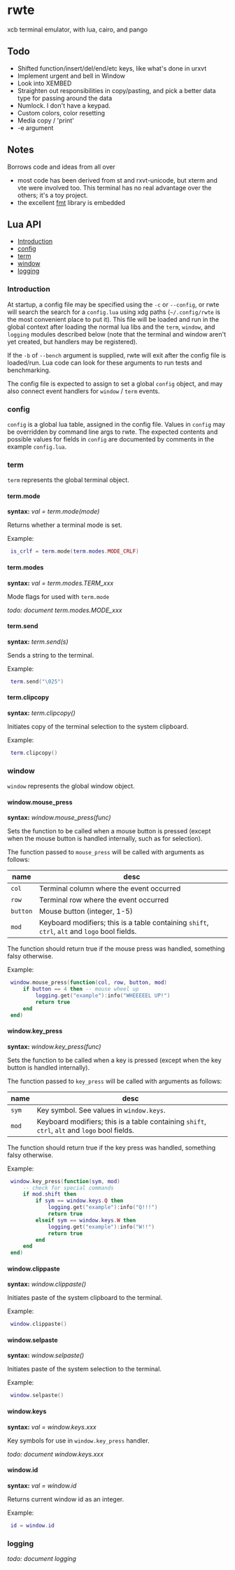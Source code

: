 # rwte

xcb terminal emulator, with lua, cairo, and pango

## Todo

* Shifted function/insert/del/end/etc keys, like what's done in urxvt
* Implement urgent and bell in Window
* Look into XEMBED
* Straighten out responsibilities in copy/pasting, and pick a better
  data type for passing around the data
* Numlock. I don't have a keypad.
* Custom colors, color resetting
* Media copy / 'print'
* -e argument

## Notes

Borrows code and ideas from all over
* most code has been derived from st and rxvt-unicode, but xterm and vte
  were involved too. This terminal has no real advantage over the others;
  it's a toy project.
* the excellent [fmt](https://github.com/fmtlib/fmt) library is embedded

## Lua API

* [Introduction](#introduction)
* [config](#config)
* [term](#term)
* [window](#window)
* [logging](#logging)

### Introduction

At startup, a config file may be specified using the `-c` or `--config`, or rwte
will search the search for a `config.lua` using xdg paths (`~/.config/rwte` is
the most convenient place to put it). This file will be loaded and run in the
global context after loading the normal lua libs and the `term`, `window`, and
`logging` modules described below (note that the terminal and window aren't yet
created, but handlers may be registered).

If the `-b` of `--bench` argument is supplied, rwte will exit after the config
file is loaded/run. Lua code can look for these arguments to run tests and
benchmarking.

The config file is expected to assign to set a global `config` object, and may
also connect event handlers for `window` / `term` events.

### config

`config` is a global lua table, assigned in the config file. Values in `config`
may be overridden by command line args to rwte. The expected contents and
possible values for fields in `config` are documented by comments in the example
`config.lua`.

### term

`term` represents the global terminal object.

#### term.mode

**syntax:** *val = term.mode(mode)*

Returns whether a terminal mode is set.

Example:
```lua
 is_crlf = term.mode(term.modes.MODE_CRLF)
```

#### term.modes

**syntax:** *val = term.modes.TERM_xxx*

Mode flags for used with `term.mode`

*todo: document term.modes.MODE_xxx*

#### term.send

**syntax:** *term.send(s)*

Sends a string to the terminal.

Example:
```lua
 term.send("\025")
```

#### term.clipcopy

**syntax:** *term.clipcopy()*

Initiates copy of the terminal selection to the system clipboard.

Example:
```lua
 term.clipcopy()
```

### window

`window` represents the global window object.

#### window.mouse_press

**syntax:** *window.mouse_press(func)*

Sets the function to be called when a mouse button is pressed (except
when the mouse button is handled internally, such as for selection).

The function passed to `mouse_press` will be called with arguments as follows:

| name     | desc |
| -------- | ---- |
| `col`    | Terminal column where the event occurred |
| `row`    | Terminal row where the event occurred |
| `button` | Mouse button (integer, 1-5) |
| `mod`    | Keyboard modifiers; this is a table containing `shift`, `ctrl`, `alt` and `logo` bool fields. |

The function should return true if the mouse press was handled, something
falsy otherwise.

Example:
```lua
 window.mouse_press(function(col, row, button, mod)
     if button == 4 then -- mouse wheel up
         logging.get("example"):info("WHEEEEEL UP!")
         return true
     end
 end)
```

#### window.key_press

**syntax:** *window.key_press(func)*

Sets the function to be called when a key is pressed (except when the key
button is handled internally).

The function passed to `key_press` will be called with arguments as follows:

| name  | desc |
| ----- | ---- |
| `sym` | Key symbol. See values in `window.keys`. |
| `mod` | Keyboard modifiers; this is a table containing `shift`, `ctrl`, `alt` and `logo` bool fields. |

The function should return true if the key press was handled, something
falsy otherwise.

Example:
```lua
 window.key_press(function(sym, mod)
     -- check for special commands
     if mod.shift then
         if sym == window.keys.Q then
             logging.get("example"):info("Q!!!")
             return true
         elseif sym == window.keys.W then
             logging.get("example"):info("W!!")
             return true
         end
     end
 end)
```

#### window.clippaste

**syntax:** *window.clippaste()*

Initiates paste of the system clipboard to the terminal.

Example:
```lua
 window.clippaste()
```

#### window.selpaste

**syntax:** *window.selpaste()*

Initiates paste of the system selection to the terminal.

Example:
```lua
 window.selpaste()
```

#### window.keys

**syntax:** *val = window.keys.xxx*

Key symbols for use in `window.key_press` handler.

*todo: document window.keys.xxx*

#### window.id

**syntax:** *val = window.id*

Returns current window id as an integer.

Example:
```lua
 id = window.id
```

### logging

*todo: document logging*

